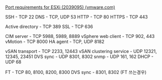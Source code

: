 [Port requirements for ESXi (2039095) (vmware.com)](https://kb.vmware.com/s/article/2039095)

SSH - TCP 22
DNS - TCP, UDP 53
HTTP - TCP 80
HTTPS - TCP 443

Active directory - TCP 389
SSL - TCP 636


CIM server - TCP 5988, 5989, 8889
vSphere web client - TCP 902, 443
vMotion - TCP 8000
HA agent - TCP, UDP 8182


vSAN transport - TCP 2233, 12443
vSAN clustering service - UDP 12321, 12345, 23451
DVS sync - UDP 8301, 8302
snmp - UDP 161, 162
DHCP - UDP 68

FT - TCP 80, 8100, 8200, 8300
DVS sync - 8301, 8302 (FT 쓰는경우)
